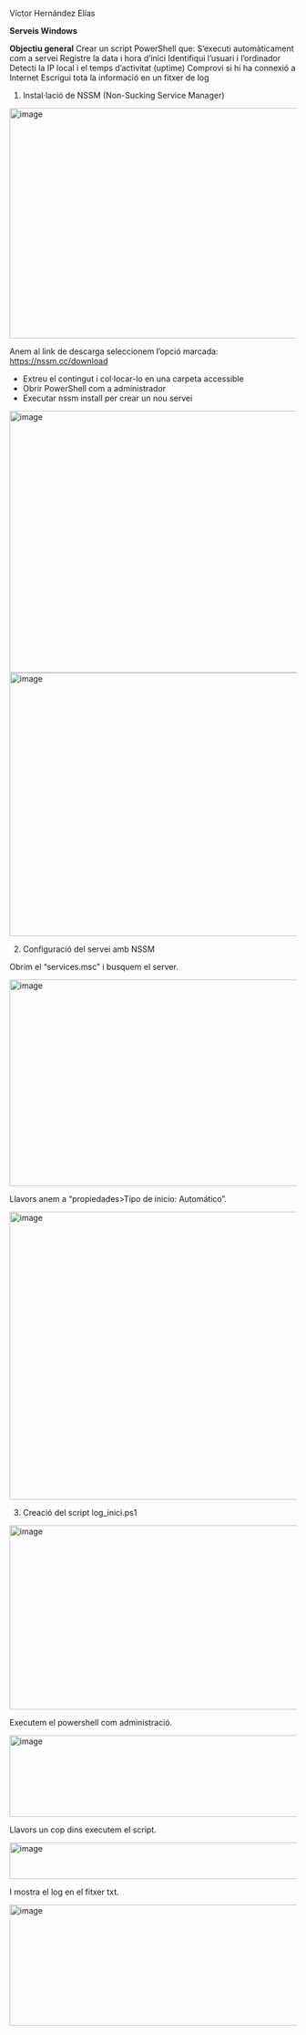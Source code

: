 Víctor Hernández Elías

**Serveis Windows**


**Objectiu general**
Crear un script PowerShell que:
S’executi automàticament com a servei
Registre la data i hora d’inici
Identifiqui l’usuari i l’ordinador
Detecti la IP local i el temps d’activitat (uptime)
Comprovi si hi ha connexió a Internet
Escrigui tota la informació en un fitxer de log


1. Instal·lació de NSSM (Non-Sucking Service Manager)

<img width="786" height="404" alt="image" src="https://github.com/user-attachments/assets/baff084b-159f-4a09-8d9d-837142bd7eeb" />

Anem al link de descarga seleccionem l’opció marcada: https://nssm.cc/download






- Extreu el contingut i col·locar-lo en una carpeta accessible 
- Obrir PowerShell com a administrador
- Executar nssm install per crear un nou servei

<img width="751" height="459" alt="image" src="https://github.com/user-attachments/assets/b9fc5deb-d7cb-47cb-8e8f-03dd053c6cea" />

<img width="754" height="462" alt="image" src="https://github.com/user-attachments/assets/010ab853-007b-44cf-b7b2-e77ad32233aa" />


2. Configuració del servei amb NSSM

Obrim el “services.msc” i busquem el server.

<img width="751" height="362" alt="image" src="https://github.com/user-attachments/assets/4a77a8a1-f5b5-4725-951e-2a425e0a1d6b" />


Llavors anem a “propiedades>Tipo de inicio: Automático”.

<img width="751" height="505" alt="image" src="https://github.com/user-attachments/assets/e9b3446f-385f-48ff-b12d-2ae1d230a2f5" />




3. Creació del script log_inici.ps1

<img width="868" height="323" alt="image" src="https://github.com/user-attachments/assets/4adb7535-e5ec-4df6-a1b4-f6e33b352e51" />

Executem el powershell com administració.

<img width="747" height="143" alt="image" src="https://github.com/user-attachments/assets/8bc6bf4d-0a12-4edb-9bbb-ef436a3f08f2" />


Llavors un cop dins executem el script.

<img width="855" height="64" alt="image" src="https://github.com/user-attachments/assets/173aa8ec-8bdd-4016-91c3-7bab2f2c53f0" />


I mostra el log en el fitxer txt.

<img width="866" height="212" alt="image" src="https://github.com/user-attachments/assets/ef5ae21c-89bb-4552-916d-0e4475074996" />
